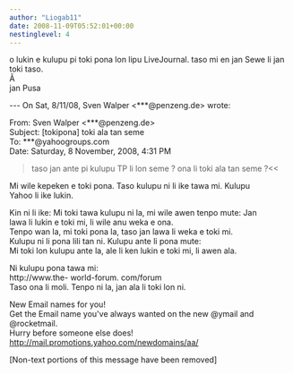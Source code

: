 ```yaml
---
author: "Liogab11"
date: 2008-11-09T05:52:01+00:00
nestinglevel: 4
---
```

o lukin e kulupu pi toki pona lon lipu LiveJournal. taso mi en jan Sewe li jan toki taso.  
Â   
jan Pusa  
  
  
\--- On Sat, 8/11/08, Sven Walper <\*\*\*@penzeng.de> wrote:  
  
From: Sven Walper <\*\*\*@penzeng.de>  
Subject: \[tokipona\] toki ala tan seme  
To: \*\*\*@yahoogroups.com  
Date: Saturday, 8 November, 2008, 4:31 PM  

> taso jan ante pi kulupu TP li lon seme ? ona li toki ala tan seme ?<<  
> 

Mi wile kepeken e toki pona. Taso kulupu ni li ike tawa mi. Kulupu  
Yahoo li ike lukin.  
  
Kin ni li ike: Mi toki tawa kulupu ni la, mi wile awen tenpo mute: Jan  
lawa li lukin e toki mi, li wile anu weka e ona.  
Tenpo wan la, mi toki pona la, taso jan lawa li weka e toki mi.  
Kulupu ni li pona lili tan ni. Kulupu ante li pona mute:  
Mi toki lon kulupu ante la, ale li ken lukin e toki mi, li awen ala.  
  
Ni kulupu pona tawa mi:  
http://www.the- world-forum. com/forum  
Taso ona li moli. Tenpo ni la, jan ala li toki lon ni.  
  
  
  
  
  
  
  
  
  
  
  
  
  
  
  
  
New Email names for you!  
Get the Email name you&#39;ve always wanted on the new @ymail and @rocketmail.  
Hurry before someone else does!  
http://mail.promotions.yahoo.com/newdomains/aa/  
  
\[Non-text portions of this message have been removed\]